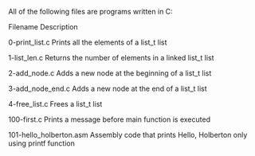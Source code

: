 All of the following files are programs written in C:



Filename	Description

0-print_list.c	Prints all the elements of a list_t list

1-list_len.c	Returns the number of elements in a linked list_t list

2-add_node.c	Adds a new node at the beginning of a list_t list

3-add_node_end.c	Adds a new node at the end of a list_t list

4-free_list.c	Frees a list_t list

100-first.c	Prints a message before main function is executed

101-hello_holberton.asm	Assembly code that prints Hello, Holberton only using printf function
